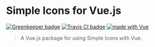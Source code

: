 # Simple Icons for Vue.js
[![Greenkeeper badge](https://badges.greenkeeper.io/sh7dm/vue-simple-icons.svg)](https://greenkeeper.io/)
[![Travis CI badge](https://travis-ci.org/sh7dm/vue-simple-icons.svg?branch=master)](https://travis-ci.org/sh7dm/vue-simple-icons)
[![made with Vue](https://img.shields.io/badge/made%20with-Vue-%23ef4041.svg)](https://vuejs.org/)

> A Vue.js package for using Simple Icons with Vue.

